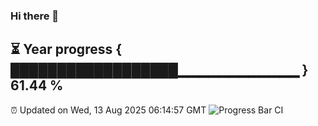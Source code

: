 ### Hi there 👋
⏳ Year progress { ██████████████████▁▁▁▁▁▁▁▁▁▁▁▁ } 61.44 %
---
⏰ Updated on Wed, 13 Aug 2025 06:14:57 GMT
![Progress Bar CI](https://github.com/Moyi321/Moyi321/workflows/Progress%20Bar%20CI/badge.svg)
